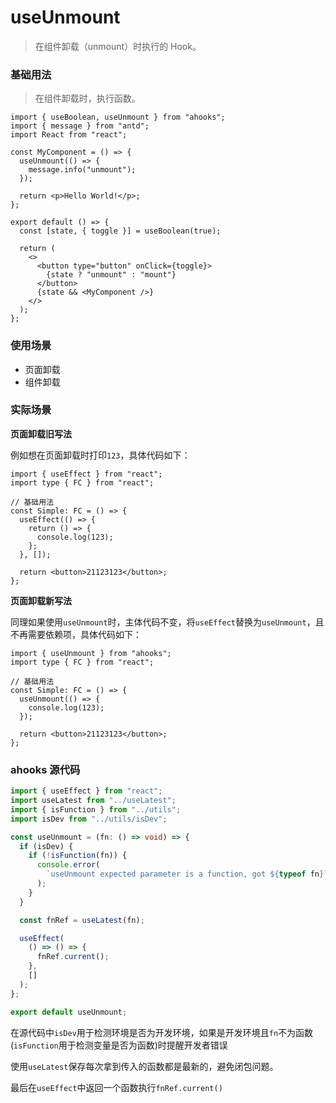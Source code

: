 # useUnmount

> 在组件卸载（unmount）时执行的 Hook。

### 基础用法

> 在组件卸载时，执行函数。

```tsx
import { useBoolean, useUnmount } from "ahooks";
import { message } from "antd";
import React from "react";

const MyComponent = () => {
  useUnmount(() => {
    message.info("unmount");
  });

  return <p>Hello World!</p>;
};

export default () => {
  const [state, { toggle }] = useBoolean(true);

  return (
    <>
      <button type="button" onClick={toggle}>
        {state ? "unmount" : "mount"}
      </button>
      {state && <MyComponent />}
    </>
  );
};
```

### 使用场景

- 页面卸载
- 组件卸载

### 实际场景

**页面卸载旧写法**

例如想在页面卸载时打印`123`，具体代码如下：

```tsx
import { useEffect } from "react";
import type { FC } from "react";

// 基础用法
const Simple: FC = () => {
  useEffect(() => {
    return () => {
      console.log(123);
    };
  }, []);

  return <button>21123123</button>;
};
```

**页面卸载新写法**

同理如果使用`useUnmount`时，主体代码不变，将`useEffect`替换为`useUnmount`，且不再需要依赖项，具体代码如下：

```tsx
import { useUnmount } from "ahooks";
import type { FC } from "react";

// 基础用法
const Simple: FC = () => {
  useUnmount(() => {
    console.log(123);
  });

  return <button>21123123</button>;
};
```

### ahooks 源代码

```typescript
import { useEffect } from "react";
import useLatest from "../useLatest";
import { isFunction } from "../utils";
import isDev from "../utils/isDev";

const useUnmount = (fn: () => void) => {
  if (isDev) {
    if (!isFunction(fn)) {
      console.error(
        `useUnmount expected parameter is a function, got ${typeof fn}`
      );
    }
  }

  const fnRef = useLatest(fn);

  useEffect(
    () => () => {
      fnRef.current();
    },
    []
  );
};

export default useUnmount;
```

在源代码中`isDev`用于检测环境是否为开发环境，如果是开发环境且`fn`不为函数(`isFunction`用于检测变量是否为函数)时提醒开发者错误

使用`useLatest`保存每次拿到传入的函数都是最新的，避免闭包问题。

最后在`useEffect`中返回一个函数执行`fnRef.current()`
